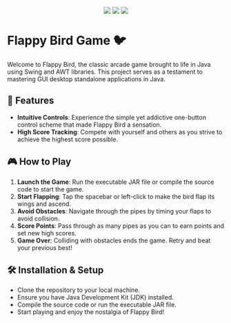 <p align="center">
  <img src="https://img.shields.io/badge/Language-Java-orange">
  <img src="https://img.shields.io/badge/Library-Swing%20%26%20AWT-blue">
  <img src="https://img.shields.io/badge/Platform-Desktop-brightgreen">
</p>

# Flappy Bird Game 🐦

Welcome to Flappy Bird, the classic arcade game brought to life in Java using Swing and AWT libraries. This project serves as a testament to mastering GUI desktop standalone applications in Java.

## 🚀 Features

- **Intuitive Controls**: Experience the simple yet addictive one-button control scheme that made Flappy Bird a sensation.
- **High Score Tracking**: Compete with yourself and others as you strive to achieve the highest score possible.

## 🎮 How to Play

1. **Launch the Game**: Run the executable JAR file or compile the source code to start the game.
2. **Start Flapping**: Tap the spacebar or left-click to make the bird flap its wings and ascend.
3. **Avoid Obstacles**: Navigate through the pipes by timing your flaps to avoid collision.
4. **Score Points**: Pass through as many pipes as you can to earn points and set new high scores.
5. **Game Over**: Colliding with obstacles ends the game. Retry and beat your previous best!

## 🛠️ Installation & Setup

- Clone the repository to your local machine.
- Ensure you have Java Development Kit (JDK) installed.
- Compile the source code or run the executable JAR file.
- Start playing and enjoy the nostalgia of Flappy Bird!
